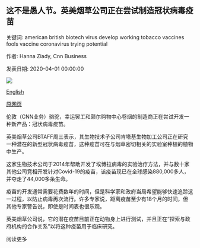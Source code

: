 ## 这不是愚人节。英美烟草公司正在尝试制造冠状病毒疫苗

关键词: american british biotech virus develop working tobacco vaccines fools vaccine coronavirus trying potential

作者: Hanna Ziady, Cnn Business

发表日期: 2020-04-01 00:00:00

![](https://cdn.cnn.com/cnnnext/dam/assets/200401115106-kentucky-bioprocessing-facility-file-restricted-super-tease.jpg)

[English](This%20is%20no%20April%20Fool%27s.%20British%20American%20Tobacco%20is%20trying%20to%20make%20a%20coronavirus%20vaccine.md)

[原网页](https://edition.cnn.com/2020/04/01/business/coronavirus-vaccine-british-american-tobacco/index.html)

伦敦（CNN业务）骆驼，幸运罢工和颇尔购物中心卷烟的制造商正在尝试开发一种新产品：冠状病毒疫苗。

英美烟草公司BTAFF周三表示，其生物技术子公司肯塔基生物加工公司正在研究一种潜在的新型冠状病毒疫苗，这种疫苗可在与烟草密切相关的实验室种植的植物中生产。

这家生物技术公司于2014年帮助开发了埃博拉病毒的实验治疗方法，并与数十家其他公司竞相开发针对Covid-19的疫苗，该疫苗现已在全球感染880,000多人，并夺走了44,000多条生命。

疫苗的开发通常需要花费数年的时间，但是科学家和政府当局希望能够快速追踪这一过程，以防止病毒再次流行。许多专家说，距离疫苗至少有18个月的时间，但其他专家警告说，即使是时间表也很乐观。

英美烟草公司说，它的潜在疫苗目前正在动物身上进行测试，并且正在“探索与政府机构的合作关系”以将这种疫苗用于临床研究。

阅读更多